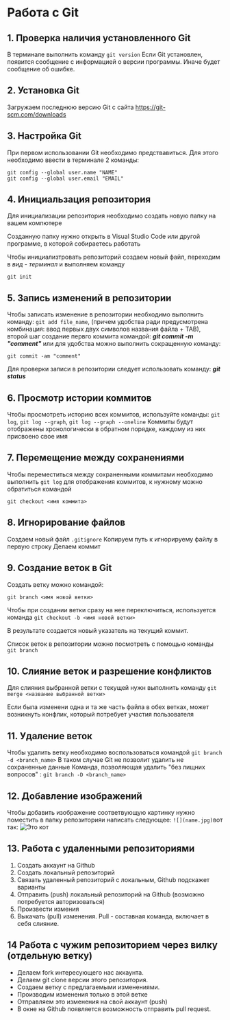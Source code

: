 # Работа с Git

## 1. Проверка наличия установленного Git

В терминале выполнить команду `git version`
Если Git установлен, появится сообщение с информацией о версии программы. Иначе будет сообщение об ошибке.

## 2. Установка Git
Загружаем последнюю версию Git с сайта https://git-scm.com/downloads

## 3. Настройка Git
При первом использовании Git необходимо предствавиться. Для этого необходимо ввести в терминале 2 команды: 
```
git config --global user.name "NAME"
git config --global user.email "EMAIL"
```

## 4. Инициальзация репозитория
Для инициализации репозитория необходимо создать новую папку на вашем компютере

Созданную папку нужно открыть в Visual Studio Code или другой программе, в которой собираетесь работать

Чтобы инициализтровать репозиторий создаем новый файл, переходим в *вид* - *терминал* и выполняем команду 
```
git init
```


## 5. Запись изменений в репозитории

Чтобы записать изменение в репозитории необходимо выполнить команду: `git add file_name`, (причем удобства ради предусмотрена комбинация: ввод первых двух символов названия файла + TAB), второй шаг создание первго коммита командой: ***git commit -m "_comment_"*** или для удобства можно выполнить сокращенную команду: 
```
git commit -am "comment" 
```
Для проверки записи в репозитории следует использовать команду: *__git status__* 

## 6. Просмотр истории коммитов
Чтобы просмотреть историю всех коммитов, используйте команды: `git log`, `git log --graph`, `git log --graph --oneline`
Коммиты будут отображены хронологически в обратном порядке, каждому из них присвоено свое имя


## 7. Перемещение между сохранениями
Чтобы переместиться между сохраненными коммитами необходимо выполнить `git log` для отображения коммитов, к нужному можно обратиться командой 
```
git checkout <имя коммита>
```
## 8. Игнорирование файлов
Создаем новый файл  `.gitignore`
Копируем путь к игнорируему файлу в первую строку
Делаем коммит

## 9. Создание веток в Git
Создать ветку можно командой: 
```
git branch <имя новой ветки>
```
Чтобы при создании ветки сразу на нее переключиться, используется команда `git checkout -b <имя новой ветки>`

В результате создается новый указатель на текущий коммит.

Список веток в репозитории можно посмотреть с помощью команды ` git branch`
## 10. Слияние веток и разрешение конфликтов
Для слияния выбранной ветки с текущей нужн выполнить команду `git merge <название выбранной ветки>`

Если была изменени одна и та же часть файла в обех ветках, может возникнуть конфлик, который потребует участия пользователя
## 11. Удаление веток

Чтобы удалить ветку необходимо воспользоваться командой `git branch -d <branch_name>`
В таком случае Git не позволит удалить не сохраненные данные
Команда, позволяющая удалить "без лищних вопросов" : `git branch -D <branch_name>`

## 12. Добавление изображений

Чтобы добавить изображение соответвующую картинку нужно поместить в папку репозиторияи написать следующее:
`![](name.jpg)`вот так:
![Это кот](kot.jpg) 


## 13. Работа с удаленными репозиториями
1. Создать аккаунт на Github
2. Создать локальный репозиторий
3. Связать удаленный репозиторий с локальным, Github подскажет варианты
4. Отправить (push) локальный репозиторий на Github (возможно потребуется авторизоваться)
5. Произвести измения 
6. Выкачать (pull) изменения. Pull - составная команда, включает в себя слияние.

## 14 Работа с чужим репозиторием через вилку (отдельную ветку)
*  Делаем fork интересующего нас аккаунта.
* Делаем git clone версии этого репозитория.
* Создаем ветку с предлагаемыми изменениями.
* Производим изменения только в этой ветке
* Отправляем это изменения на свой аккаунт (push)
* В окне на Github появляется возможность отправить pull request.
